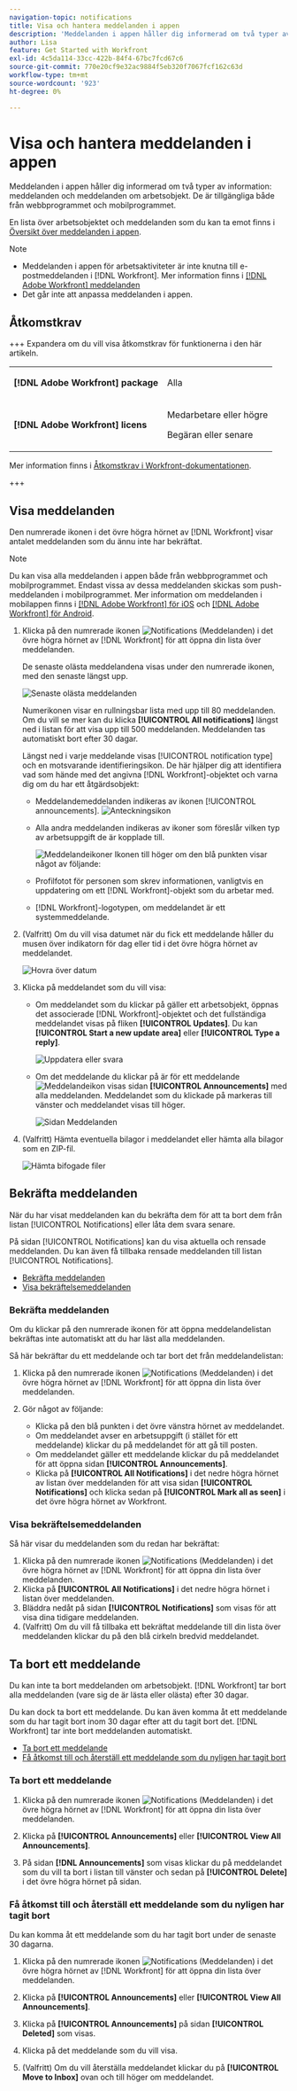 ```yaml
---
navigation-topic: notifications
title: Visa och hantera meddelanden i appen
description: 'Meddelanden i appen håller dig informerad om två typer av information: meddelanden och meddelanden om arbetsobjekt. De är tillgängliga både från webbprogrammet och mobilprogrammet.'
author: Lisa
feature: Get Started with Workfront
exl-id: 4c5da114-33cc-422b-84f4-67bc7fcd67c6
source-git-commit: 770e20cf9e32ac9884f5eb320f7067fcf162c63d
workflow-type: tm+mt
source-wordcount: '923'
ht-degree: 0%

---
```


# Visa och hantera meddelanden i appen

Meddelanden i appen håller dig informerad om två typer av information: meddelanden och meddelanden om arbetsobjekt. De är tillgängliga både från webbprogrammet och mobilprogrammet.

En lista över arbetsobjektet och meddelanden som du kan ta emot finns i [Översikt över meddelanden i appen](../../workfront-basics/using-notifications/in-app-notifications-overview.md).

>[!NOTE]
>
>* Meddelanden i appen för arbetsaktiviteter är inte knutna till e-postmeddelanden i [!DNL Workfront]. Mer information finns i [[!DNL Adobe Workfront] meddelanden](../../workfront-basics/using-notifications/wf-notifications.md)
>* Det går inte att anpassa meddelanden i appen.
>



## Åtkomstkrav

+++ Expandera om du vill visa åtkomstkrav för funktionerna i den här artikeln. 

<table style="table-layout:auto"> 
 <col> 
 </col> 
 <col> 
 </col> 
 <tbody> 
  <tr> 
   <td role="rowheader"><strong>[!DNL Adobe Workfront] package</strong></td> 
   <td> <p>Alla</p> </td> 
  </tr> 
  <tr> 
   <td role="rowheader"><strong>[!DNL Adobe Workfront] licens</strong></td> 
   <td> 
   <p>Medarbetare eller högre</p>
   <p>Begäran eller senare</p> </td> 
  </tr> 
 </tbody> 
</table>

Mer information finns i [Åtkomstkrav i Workfront-dokumentationen](/help/quicksilver/administration-and-setup/add-users/access-levels-and-object-permissions/access-level-requirements-in-documentation.md).

+++

## Visa meddelanden

Den numrerade ikonen i det övre högra hörnet av [!DNL Workfront] visar antalet meddelanden som du ännu inte har bekräftat.

>[!NOTE]
>
>Du kan visa alla meddelanden i appen både från webbprogrammet och mobilprogrammet. Endast vissa av dessa meddelanden skickas som push-meddelanden i mobilprogrammet. Mer information om meddelanden i mobilappen finns i [[!DNL Adobe Workfront] för iOS](../../workfront-basics/mobile-apps/using-the-workfront-mobile-app/workfront-for-ios.md) och [[!DNL Adobe Workfront] för Android](../../workfront-basics/mobile-apps/using-the-workfront-mobile-app/workfront-for-android.md).

1. Klicka på den numrerade ikonen ![Notifications (Meddelanden)](assets/notifications-icon-jewel.jpg) i det övre högra hörnet av [!DNL Workfront] för att öppna din lista över meddelanden.

   De senaste olästa meddelandena visas under den numrerade ikonen, med den senaste längst upp.

   ![Senaste olästa meddelanden](assets/qs-notifications-350x330.png)

   Numerikonen visar en rullningsbar lista med upp till 80 meddelanden. Om du vill se mer kan du klicka **[!UICONTROL All notifications]** längst ned i listan för att visa upp till 500 meddelanden. Meddelanden tas automatiskt bort efter 30 dagar.

   Längst ned i varje meddelande visas [!UICONTROL notification type] och en motsvarande identifieringsikon. De här hjälper dig att identifiera vad som hände med det angivna [!DNL Workfront]-objektet och varna dig om du har ett åtgärdsobjekt:

   * Meddelandemeddelanden indikeras av ikonen [!UICONTROL announcements]. ![Anteckningsikon](assets/announcement.png)

   * Alla andra meddelanden indikeras av ikoner som föreslår vilken typ av arbetsuppgift de är kopplade till.

     ![Meddelandeikoner](assets/ntfcntype&icon-350x330.png)
Ikonen till höger om den blå punkten visar något av följande:

   * Profilfotot för personen som skrev informationen, vanligtvis en uppdatering om ett [!DNL Workfront]-objekt som du arbetar med.
   * [!DNL Workfront]-logotypen, om meddelandet är ett systemmeddelande.


1. (Valfritt) Om du vill visa datumet när du fick ett meddelande håller du musen över indikatorn för dag eller tid i det övre högra hörnet av meddelandet.

   ![Hovra över datum](assets/hoveroverdate-350x437.png)

1. Klicka på meddelandet som du vill visa:

   * Om meddelandet som du klickar på gäller ett arbetsobjekt, öppnas det associerade [!DNL Workfront]-objektet och det fullständiga meddelandet visas på fliken **[!UICONTROL Updates]**. Du kan **[!UICONTROL Start a new update area]** eller **[!UICONTROL Type a reply]**.

     ![Uppdatera eller svara](assets/object-opens-click-work-ntfctn-qs-350x183.png)

   * Om det meddelande du klickar på är för ett meddelande ![Meddelandeikon](assets/announcement.png) visas sidan **[!UICONTROL Announcements]** med alla meddelanden. Meddelandet som du klickade på markeras till vänster och meddelandet visas till höger.

     ![Sidan Meddelanden](assets/announcements-page-qs-350x210.png)

1. (Valfritt) Hämta eventuella bilagor i meddelandet eller hämta alla bilagor som en ZIP-fil.

   ![Hämta bifogade filer](assets/download-attachments-350x106.png)

## Bekräfta meddelanden

När du har visat meddelanden kan du bekräfta dem för att ta bort dem från listan [!UICONTROL Notifications] eller låta dem svara senare.

På sidan [!UICONTROL Notifications] kan du visa aktuella och rensade meddelanden. Du kan även få tillbaka rensade meddelanden till listan [!UICONTROL Notifications].

* [Bekräfta meddelanden](#acknowledge-notifications)
* [Visa bekräftelsemeddelanden](#view-acknowledged-notifications)

### Bekräfta meddelanden

Om du klickar på den numrerade ikonen för att öppna meddelandelistan bekräftas inte automatiskt att du har läst alla meddelanden.

Så här bekräftar du ett meddelande och tar bort det från meddelandelistan:

1. Klicka på den numrerade ikonen ![Notifications (Meddelanden)](assets/notifications-icon-jewel.jpg) i det övre högra hörnet av [!DNL Workfront] för att öppna din lista över meddelanden.
1. Gör något av följande:

   * Klicka på den blå punkten i det övre vänstra hörnet av meddelandet.
   * Om meddelandet avser en arbetsuppgift (i stället för ett meddelande) klickar du på meddelandet för att gå till posten.
   * Om meddelandet gäller ett meddelande klickar du på meddelandet för att öppna sidan **[!UICONTROL Announcements]**.
   * Klicka på **[!UICONTROL All Notifications]** i det nedre högra hörnet av listan över meddelanden för att visa sidan **[!UICONTROL Notifications]** och klicka sedan på **[!UICONTROL Mark all as seen]** i det övre högra hörnet av Workfront.

### Visa bekräftelsemeddelanden

Så här visar du meddelanden som du redan har bekräftat:

1. Klicka på den numrerade ikonen ![Notifications (Meddelanden)](assets/notifications-icon-jewel.jpg) i det övre högra hörnet av [!DNL Workfront] för att öppna din lista över meddelanden.
1. Klicka på **[!UICONTROL All Notifications]** i det nedre högra hörnet i listan över meddelanden.
1. Bläddra nedåt på sidan **[!UICONTROL Notifications]** som visas för att visa dina tidigare meddelanden.
1. (Valfritt) Om du vill få tillbaka ett bekräftat meddelande till din lista över meddelanden klickar du på den blå cirkeln bredvid meddelandet.

## Ta bort ett meddelande

Du kan inte ta bort meddelanden om arbetsobjekt. [!DNL Workfront] tar bort alla meddelanden (vare sig de är lästa eller olästa) efter 30 dagar.

Du kan dock ta bort ett meddelande. Du kan även komma åt ett meddelande som du har tagit bort inom 30 dagar efter att du tagit bort det. [!DNL Workfront] tar inte bort meddelanden automatiskt.

* [Ta bort ett meddelande](#delete-an-announcement)
* [Få åtkomst till och återställ ett meddelande som du nyligen har tagit bort](#access-and-restore-an-announcement-you-deleted-recently)

### Ta bort ett meddelande

1. Klicka på den numrerade ikonen ![Notifications (Meddelanden)](assets/notifications-icon-jewel.jpg) i det övre högra hörnet av [!DNL Workfront] för att öppna din lista över meddelanden.
1. Klicka på **[!UICONTROL Announcements]** eller **[!UICONTROL View All Announcements]**.

1. På sidan **[!DNL Announcements]** som visas klickar du på meddelandet som du vill ta bort i listan till vänster och sedan på **[!UICONTROL Delete]** i det övre högra hörnet på sidan.

### Få åtkomst till och återställ ett meddelande som du nyligen har tagit bort

Du kan komma åt ett meddelande som du har tagit bort under de senaste 30 dagarna.

1. Klicka på den numrerade ikonen ![Notifications (Meddelanden)](assets/notifications-icon-jewel.jpg) i det övre högra hörnet av [!DNL Workfront] för att öppna din lista över meddelanden.
1. Klicka på **[!UICONTROL Announcements]** eller **[!UICONTROL View All Announcements]**.

1. Klicka på **[!UICONTROL Announcements]** på sidan **[!UICONTROL Deleted]** som visas.

1. Klicka på det meddelande som du vill visa.
1. (Valfritt) Om du vill återställa meddelandet klickar du på **[!UICONTROL Move to Inbox]** ovan och till höger om meddelandet.
